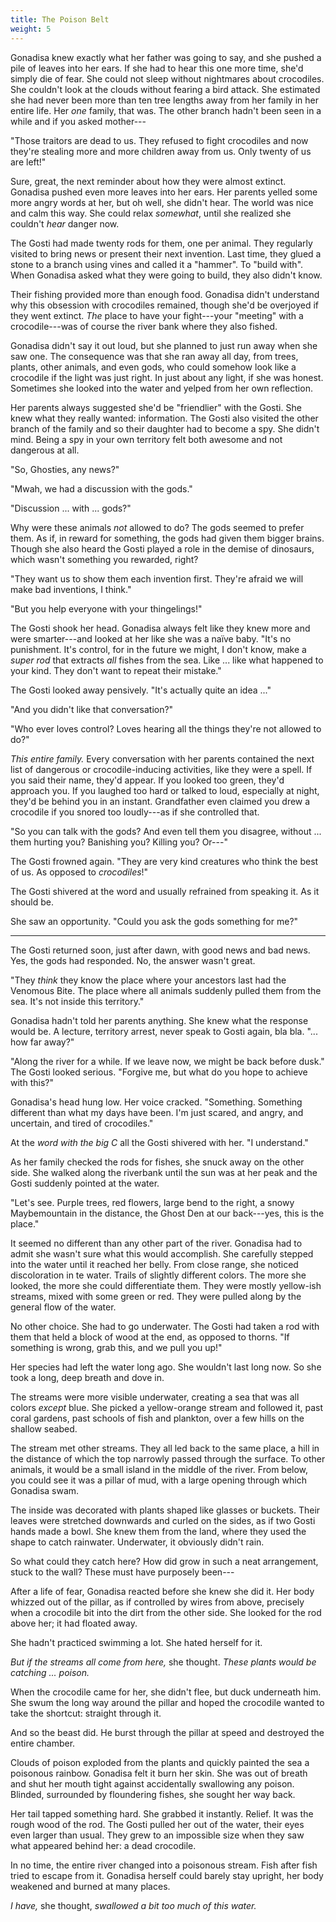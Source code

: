 ```yaml
---
title: The Poison Belt
weight: 5
---
```

Gonadisa knew exactly what her father was going to say, and she pushed a pile of leaves into her ears. If she had to hear this one more time, she'd simply die of fear. She could not sleep without nightmares about crocodiles. She couldn't look at the clouds without fearing a bird attack. She estimated she had never been more than ten tree lengths away from her family in her entire life. Her _one_ family, that was. The other branch hadn't been seen in a while and if you asked mother---

"Those traitors are dead to us. They refused to fight crocodiles and now they're stealing more and more children away from us. Only twenty of us are left!"

Sure, great, the next reminder about how they were almost extinct. Gonadisa pushed even more leaves into her ears. Her parents yelled some more angry words at her, but oh well, she didn't hear. The world was nice and calm this way. She could relax _somewhat_, until she realized she couldn't _hear_ danger now.

The Gosti had made twenty rods for them, one per animal. They regularly visited to bring news or present their next invention. Last time, they glued a stone to a branch using vines and called it a "hammer". To "build with". When Gonadisa asked what they were going to build, they also didn't know.

Their fishing provided more than enough food. Gonadisa didn't understand why this obsession with crocodiles remained, though she'd be overjoyed if they went extinct. _The_ place to have your fight---your "meeting" with a crocodile---was of course the river bank where they also fished. 

Gonadisa didn't say it out loud, but she planned to just run away when she saw one. The consequence was that she ran away all day, from trees, plants, other animals, and even gods, who could somehow look like a crocodile if the light was just right. In just about any light, if she was honest. Sometimes she looked into the water and yelped from her own reflection.

Her parents always suggested she'd be "friendlier" with the Gosti. She knew what they really wanted: information. The Gosti also visited the other branch of the family and so their daughter had to become a spy. She didn't mind. Being a spy in your own territory felt both awesome and not dangerous at all.

"So, Ghosties, any news?"

"Mwah, we had a discussion with the gods."

"Discussion ... with ... gods?"

Why were these animals _not_ allowed to do? The gods seemed to prefer them. As if, in reward for something, the gods had given them bigger brains. Though she also heard the Gosti played a role in the demise of dinosaurs, which wasn't something you rewarded, right?

"They want us to show them each invention first. They're afraid we will make bad inventions, I think."

"But you help everyone with your thingelings!"

The Gosti shook her head. Gonadisa always felt like they knew more and were smarter---and looked at her like she was a naïve baby. "It's no punishment. It's control, for in the future we might, I don't know, make a _super rod_ that extracts _all_ fishes from the sea. Like ... like what happened to your kind. They don't want to repeat their mistake."

The Gosti looked away pensively. "It's actually quite an idea ..."

"And you didn't like that conversation?"

"Who ever loves control? Loves hearing all the things they're not allowed to do?"

_This entire family._ Every conversation with her parents contained the next list of dangerous or crocodile-inducing activities, like they were a spell. If you said their name, they'd appear. If you looked too green, they'd approach you. If you laughed too hard or talked to loud, especially at night, they'd be behind you in an instant. Grandfather even claimed you drew a crocodile if you snored too loudly---as if she controlled that.

"So you can talk with the gods? And even tell them you disagree, without ... them hurting you? Banishing you? Killing you? Or---"

The Gosti frowned again. "They are very kind creatures who think the best of us. As opposed to _crocodiles_!"

The Gosti shivered at the word and usually refrained from speaking it. As it should be.

She saw an opportunity. "Could you ask the gods something for me?"

___

The Gosti returned soon, just after dawn, with good news and bad news. Yes, the gods had responded. No, the answer wasn't great.

"They _think_ they know the place where your ancestors last had the Venomous Bite. The place where all animals suddenly pulled them from the sea. It's not inside this territory."

Gonadisa hadn't told her parents anything. She knew what the response would be. A lecture, territory arrest, never speak to Gosti again, bla bla. "... how far away?"

"Along the river for a while. If we leave now, we might be back before dusk." The Gosti looked serious. "Forgive me, but what do you hope to achieve with this?"

Gonadisa's head hung low. Her voice cracked. "Something. Something different than what my days have been. I'm just scared, and angry, and uncertain, and tired of crocodiles."

At the _word with the big C_ all the Gosti shivered with her. "I understand."

As her family checked the rods for fishes, she snuck away on the other side. She walked along the riverbank until the sun was at her peak and the Gosti suddenly pointed at the water.

"Let's see. Purple trees, red flowers, large bend to the right, a snowy Maybemountain in the distance, the Ghost Den at our back---yes, this is the place."

It seemed no different than any other part of the river. Gonadisa had to admit she wasn't sure what this would accomplish. She carefully stepped into the water until it reached her belly. From close range, she noticed discoloration in te water. Trails of slightly different colors. The more she looked, the more she could differentiate them. They were mostly yellow-ish streams, mixed with some green or red. They were pulled along by the general flow of the water.

No other choice. She had to go underwater. The Gosti had taken a rod with them that held a block of wood at the end, as opposed to thorns. "If something is wrong, grab this, and we pull you up!"

Her species had left the water long ago. She wouldn't last long now. So she took a long, deep breath and dove in.

The streams were more visible underwater, creating a sea that was all colors _except_ blue. She picked a yellow-orange stream and followed it, past coral gardens, past schools of fish and plankton, over a few hills on the shallow seabed.

The stream met other streams. They all led back to the same place, a hill in the distance of which the top narrowly passed through the surface. To other animals, it would be a small island in the middle of the river. From below, you could see it was a pillar of mud, with a large opening through which Gonadisa swam.

The inside was decorated with plants shaped like glasses or buckets. Their leaves were stretched downwards and curled on the sides, as if two Gosti hands made a bowl. She knew them from the land, where they used the shape to catch rainwater. Underwater, it obviously didn't rain.

So what could they catch here? How did grow in such a neat arrangement, stuck to the wall? These must have purposely been---

After a life of fear, Gonadisa reacted before she knew she did it. Her body whizzed out of the pillar, as if controlled by wires from above, precisely when a crocodile bit into the dirt from the other side. She looked for the rod above her; it had floated away.

She hadn't practiced swimming a lot. She hated herself for it.

_But if the streams all come from here,_ she thought. _These plants would be catching ... poison._

When the crocodile came for her, she didn't flee, but duck underneath him. She swum the long way around the pillar and hoped the crocodile wanted to take the shortcut: straight through it.

And so the beast did. He burst through the pillar at speed and destroyed the entire chamber.

Clouds of poison exploded from the plants and quickly painted the sea a poisonous rainbow. Gonadisa felt it burn her skin. She was out of breath and shut her mouth tight against accidentally swallowing any poison. Blinded, surrounded by floundering fishes, she sought her way back.

Her tail tapped something hard. She grabbed it instantly. Relief. It was the rough wood of the rod. The Gosti pulled her out of the water, their eyes even larger than usual. They grew to an impossible size when they saw what appeared behind her: a dead crocodile.

In no time, the entire river changed into a poisonous stream. Fish after fish tried to escape from it. Gonadisa herself could barely stay upright, her body weakened and burned at many places.

_I have,_ she thought, _swallowed a bit too much of this water._